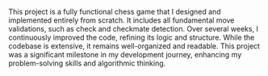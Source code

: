 This project is a fully functional chess game that I designed and implemented entirely from scratch. It includes all fundamental move validations, such as check and checkmate detection. Over several weeks, I continuously improved the code, refining its logic and structure. While the codebase is extensive, it remains well-organized and readable. This project was a significant milestone in my development journey, enhancing my problem-solving skills and algorithmic thinking.
